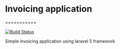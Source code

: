 # Invoicing application
===========

[![Build Status](https://travis-ci.org/Marabele-Enterprise/invoice.svg?branch=master)](https://travis-ci.org/Marabele-Enterprise/invoice)

Simple invoicing application using laravel 5 framework
